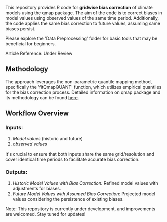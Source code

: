 This repository provides R code for **gridwise bias correction** of climate models using the qmap package. The aim of the code is to correct biases in model values using observed values of the same time period. 
Additionally, the code applies the same bias correction to future values, assuming same biases persist. 

Please explore the 'Data Preprocessing' folder for basic tools that may be beneficial for beginners.

Article Reference: Under Review

## Methodology
The approach leverages the non-parametric quantile mapping method, specifically the 'fitQmapQUANT' function, which utilizes empirical quantiles for the bias correction process. 
Detailed information on qmap package and its methodology can be found [here](https://cran.r-project.org/web/packages/qmap/index.html).



## Workflow Overview
### Inputs:
1. *Model values* (historic and future)
2. *observed values*

It's crucial to ensure that both inputs share the same grid/resolution and cover identical time periods to facilitate accurate bias correction.

### Outputs:
1. *Historic Model Values with Bias Correction:* Refined model values with adjustments for biases.
2. *Future Model Values with Assumed Bias Correction:* Projected model values considering the persistence of existing biases.



Note: This repository is currently under development, and improvements are welcomed. Stay tuned for updates!
